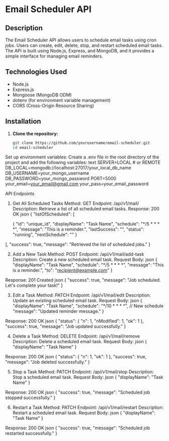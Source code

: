# Email Scheduler API

## Description

The Email Scheduler API allows users to schedule email tasks using cron jobs. Users can create, edit, delete, stop, and restart scheduled email tasks. The API is built using Node.js, Express, and MongoDB, and it provides a simple interface for managing email reminders.

## Technologies Used

* Node.js
* Express.js
* Mongoose (MongoDB ODM)
* dotenv (for environment variable management)
* CORS (Cross-Origin Resource Sharing)

## Installation

1. **Clone the repository:**

   ```bash
   git clone https://github.com/yourusername/email-scheduler.git
   cd email-scheduler

Set up environment variables:
Create a .env file in the root directory of the project and add the following variables:
text
SERVER=LOCAL # or REMOTE
DB_LOCAL=mongodb://localhost:27017/your_local_db_name
DB_USERNAME=your_mongo_username
DB_PASSWORD=your_mongo_password
PORT=5000
your_email=your_email@gmail.com
your_pass=your_email_password  

API Endpoints
1. Get All Scheduled Tasks
Method: GET
Endpoint: /api/v1/mail/
Description: Retrieve a list of all scheduled email tasks.
Response:
200 OK
json
{
  "listOfScheduled": [

    {
      "id": "unique_id",
      "displayName": "Task Name",
      "schedule": "*/5 * * * *",
      "message": "This is a reminder.",
      "lastSuccess": "",
      "status": "running",
      "nextSchedule": ""
    }

  ], 
  "success": true, 
  "message": "Retrieved the list of scheduled jobs."
}

2. Add a New Task
Method: POST
Endpoint: /api/v1/mail/add-task
Description: Create a new scheduled email task.
Request Body:
json
{
  "displayName": "Task Name", 
  "schedule": "*/5 * * * *", 
  "message": "This is a reminder.", 
  "to": "recipient@example.com"
}

Response:
201 Created
json
{
  "success": true, 
  "message": "Job scheduled. Let's complete your task!"
}

3. Edit a Task
Method: PATCH
Endpoint: /api/v1/mail/edit
Description: Update an existing scheduled email task.
Request Body:
json
{
  "displayName": "Task Name", 
  "schedule": "*/10 * * * *", // New schedule
  "message": "Updated reminder message."
}

Response:
200 OK
json
{
  "status": { "n": 1, "nModified": 1, "ok": 1 }, 
  "success": true, 
  "message": "Job updated successfully."
}

4. Delete a Task
Method: DELETE
Endpoint: /api/v1/mail/remove
Description: Delete a scheduled email task.
Request Body:
json
{
  "displayName": "Task Name"
}

Response:
200 OK
json
{
  "status": { "n": 1, "ok": 1 }, 
  "success": true, 
  "message": "Job deleted successfully."
}

5. Stop a Task
Method: PATCH
Endpoint: /api/v1/mail/stop
Description: Stop a scheduled email task.
Request Body:
json
{
  "displayName": "Task Name"
}

Response:
200 OK
json
{
  "success": true, 
  "message": "Scheduled job stopped successfully."
}

6. Restart a Task
Method: PATCH
Endpoint: /api/v1/mail/restart
Description: Restart a scheduled email task.
Request Body:
json
{
  "displayName": "Task Name"
}

Response:
200 OK
json
{
  "success": true, 
  "message": "Scheduled job restarted successfully."
}
